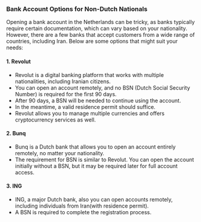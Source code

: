### Bank Account Options for Non-Dutch Nationals

Opening a bank account in the Netherlands can be tricky, as banks typically require certain documentation, which can vary based on your nationality. However, there are a few banks that accept customers from a wide range of countries, including Iran. Below are some options that might suit your needs:

#### 1. **Revolut**
   - Revolut is a digital banking platform that works with multiple nationalities, including Iranian citizens.
   - You can open an account remotely, and no BSN (Dutch Social Security Number) is required for the first 90 days.
   - After 90 days, a BSN will be needed to continue using the account.
   - In the meantime, a valid residence permit should suffice.
   - Revolut allows you to manage multiple currencies and offers cryptocurrency services as well.

#### 2. **Bunq**
   - Bunq is a Dutch bank that allows you to open an account entirely remotely, no matter your nationality.
   - The requirement for BSN is similar to Revolut. You can open the account initially without a BSN, but it may be required later for full account access.

#### 3. **ING**
   - ING, a major Dutch bank, also you can open accounts remotely, including individuals from Iran(with residence permit).
   - A BSN is required to complete the registration process. 
